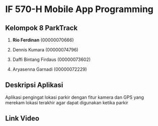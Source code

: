 # **IF 570-H Mobile App Programming**

## Kelompok 8 ParkTrack

1. **Rio Ferdinan**
   (00000070666)

2. Dennis Kumara
   (00000074796)

3. Daffi Bintang Firdaus
   (00000073602)

4. Aryasenna Garnadi
   (00000072229)

## Deskripsi Aplikasi

Aplikasi pengingat lokasi parkir dengan fitur kamera dan GPS yang merekam lokasi terakhir agar dapat digunakan ketika parkir

## Link Video

